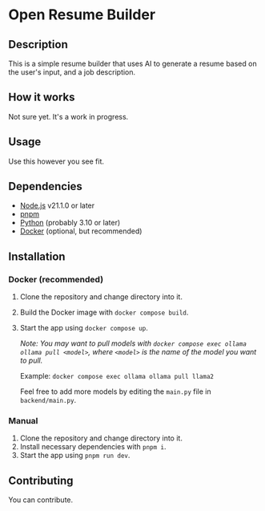 # Open Resume Builder

## Description

This is a simple resume builder that uses AI to generate a resume based on the user's input, and a job description.

## How it works

Not sure yet. It's a work in progress.

## Usage

Use this however you see fit.

## Dependencies

- [Node.js](https://nodejs.org/en) v21.1.0 or later
- [pnpm](https://pnpm.io/)
- [Python](https://www.python.org/) (probably 3.10 or later)
- [Docker](https://www.docker.com/) (optional, but recommended)

## Installation

### Docker (recommended)

1. Clone the repository and change directory into it.
2. Build the Docker image with `docker compose build`.
3. Start the app using `docker compose up`.

    *Note: You may want to pull models with `docker compose exec ollama ollama pull <model>`, where `<model>` is the name of the model you want to pull.*

    Example: `docker compose exec ollama ollama pull llama2`

    Feel free to add more models by editing the `main.py` file in `backend/main.py`.

### Manual

1. Clone the repository and change directory into it.
2. Install necessary dependencies with `pnpm i`.
3. Start the app using `pnpm run dev`.

## Contributing

You can contribute.
